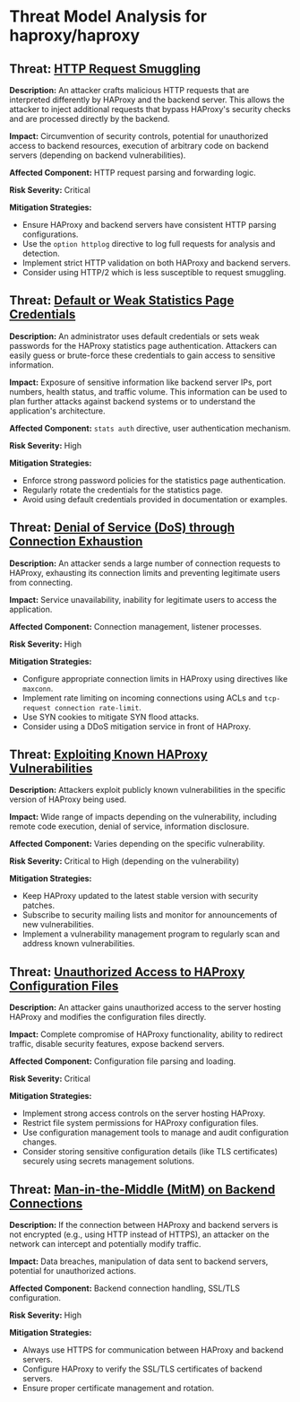 # Threat Model Analysis for haproxy/haproxy

## Threat: [HTTP Request Smuggling](./threats/http_request_smuggling.md)

**Description:** An attacker crafts malicious HTTP requests that are interpreted differently by HAProxy and the backend server. This allows the attacker to inject additional requests that bypass HAProxy's security checks and are processed directly by the backend.

**Impact:** Circumvention of security controls, potential for unauthorized access to backend resources, execution of arbitrary code on backend servers (depending on backend vulnerabilities).

**Affected Component:** HTTP request parsing and forwarding logic.

**Risk Severity:** Critical

**Mitigation Strategies:**
* Ensure HAProxy and backend servers have consistent HTTP parsing configurations.
* Use the `option httplog` directive to log full requests for analysis and detection.
* Implement strict HTTP validation on both HAProxy and backend servers.
* Consider using HTTP/2 which is less susceptible to request smuggling.

## Threat: [Default or Weak Statistics Page Credentials](./threats/default_or_weak_statistics_page_credentials.md)

**Description:** An administrator uses default credentials or sets weak passwords for the HAProxy statistics page authentication. Attackers can easily guess or brute-force these credentials to gain access to sensitive information.

**Impact:** Exposure of sensitive information like backend server IPs, port numbers, health status, and traffic volume. This information can be used to plan further attacks against backend systems or to understand the application's architecture.

**Affected Component:** `stats auth` directive, user authentication mechanism.

**Risk Severity:** High

**Mitigation Strategies:**
* Enforce strong password policies for the statistics page authentication.
* Regularly rotate the credentials for the statistics page.
* Avoid using default credentials provided in documentation or examples.

## Threat: [Denial of Service (DoS) through Connection Exhaustion](./threats/denial_of_service__dos__through_connection_exhaustion.md)

**Description:** An attacker sends a large number of connection requests to HAProxy, exhausting its connection limits and preventing legitimate users from connecting.

**Impact:** Service unavailability, inability for legitimate users to access the application.

**Affected Component:** Connection management, listener processes.

**Risk Severity:** High

**Mitigation Strategies:**
* Configure appropriate connection limits in HAProxy using directives like `maxconn`.
* Implement rate limiting on incoming connections using ACLs and `tcp-request connection rate-limit`.
* Use SYN cookies to mitigate SYN flood attacks.
* Consider using a DDoS mitigation service in front of HAProxy.

## Threat: [Exploiting Known HAProxy Vulnerabilities](./threats/exploiting_known_haproxy_vulnerabilities.md)

**Description:** Attackers exploit publicly known vulnerabilities in the specific version of HAProxy being used.

**Impact:** Wide range of impacts depending on the vulnerability, including remote code execution, denial of service, information disclosure.

**Affected Component:** Varies depending on the specific vulnerability.

**Risk Severity:** Critical to High (depending on the vulnerability)

**Mitigation Strategies:**
* Keep HAProxy updated to the latest stable version with security patches.
* Subscribe to security mailing lists and monitor for announcements of new vulnerabilities.
* Implement a vulnerability management program to regularly scan and address known vulnerabilities.

## Threat: [Unauthorized Access to HAProxy Configuration Files](./threats/unauthorized_access_to_haproxy_configuration_files.md)

**Description:** An attacker gains unauthorized access to the server hosting HAProxy and modifies the configuration files directly.

**Impact:** Complete compromise of HAProxy functionality, ability to redirect traffic, disable security features, expose backend servers.

**Affected Component:** Configuration file parsing and loading.

**Risk Severity:** Critical

**Mitigation Strategies:**
* Implement strong access controls on the server hosting HAProxy.
* Restrict file system permissions for HAProxy configuration files.
* Use configuration management tools to manage and audit configuration changes.
* Consider storing sensitive configuration details (like TLS certificates) securely using secrets management solutions.

## Threat: [Man-in-the-Middle (MitM) on Backend Connections](./threats/man-in-the-middle__mitm__on_backend_connections.md)

**Description:** If the connection between HAProxy and backend servers is not encrypted (e.g., using HTTP instead of HTTPS), an attacker on the network can intercept and potentially modify traffic.

**Impact:** Data breaches, manipulation of data sent to backend servers, potential for unauthorized actions.

**Affected Component:** Backend connection handling, SSL/TLS configuration.

**Risk Severity:** High

**Mitigation Strategies:**
* Always use HTTPS for communication between HAProxy and backend servers.
* Configure HAProxy to verify the SSL/TLS certificates of backend servers.
* Ensure proper certificate management and rotation.

